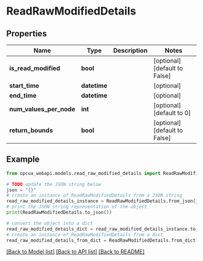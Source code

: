 # ReadRawModifiedDetails


## Properties

Name | Type | Description | Notes
------------ | ------------- | ------------- | -------------
**is_read_modified** | **bool** |  | [optional] [default to False]
**start_time** | **datetime** |  | [optional] 
**end_time** | **datetime** |  | [optional] 
**num_values_per_node** | **int** |  | [optional] [default to 0]
**return_bounds** | **bool** |  | [optional] [default to False]

## Example

```python
from opcua_webapi.models.read_raw_modified_details import ReadRawModifiedDetails

# TODO update the JSON string below
json = "{}"
# create an instance of ReadRawModifiedDetails from a JSON string
read_raw_modified_details_instance = ReadRawModifiedDetails.from_json(json)
# print the JSON string representation of the object
print(ReadRawModifiedDetails.to_json())

# convert the object into a dict
read_raw_modified_details_dict = read_raw_modified_details_instance.to_dict()
# create an instance of ReadRawModifiedDetails from a dict
read_raw_modified_details_from_dict = ReadRawModifiedDetails.from_dict(read_raw_modified_details_dict)
```
[[Back to Model list]](../README.md#documentation-for-models) [[Back to API list]](../README.md#documentation-for-api-endpoints) [[Back to README]](../README.md)


